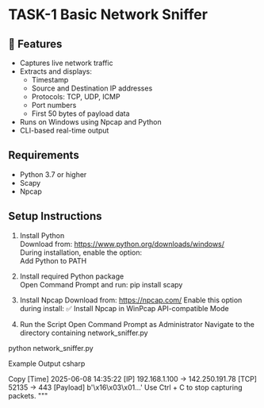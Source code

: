 # TASK-1 Basic Network Sniffer


## 📌 Features

- Captures live network traffic
- Extracts and displays:
  - Timestamp
  - Source and Destination IP addresses
  - Protocols: TCP, UDP, ICMP
  - Port numbers
  - First 50 bytes of payload data
- Runs on Windows using Npcap and Python
- CLI-based real-time output

##  Requirements

- Python 3.7 or higher
- Scapy
- Npcap

##  Setup Instructions

1.  Install Python  
   Download from: https://www.python.org/downloads/windows/  
   During installation, enable the option:  
    Add Python to PATH

2.  Install required Python package  
   Open Command Prompt and run:
   pip install scapy

3. Install Npcap
Download from: https://npcap.com/
Enable this option during install:
✅ Install Npcap in WinPcap API-compatible Mode

4.  Run the Script
Open Command Prompt as Administrator
Navigate to the directory containing network_sniffer.py

python network_sniffer.py

Example Output
csharp

Copy
[Time] 2025-06-08 14:35:22
[IP] 192.168.1.100 -> 142.250.191.78
[TCP] 52135 -> 443
[Payload] b'\\x16\\x03\\x01...'
Use Ctrl + C to stop capturing packets.
"""
